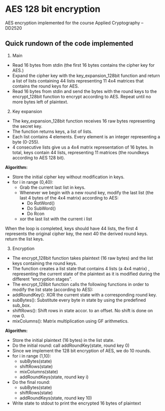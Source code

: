 # AES 128 bit encryption 
AES encryption implemented for the course Applied Cryptography – DD2520

## Quick rundown of the code implemented

1. Main
* Read 16 bytes from stdin (the first 16 bytes contains the cipher key for AES.)
* Expand the cipher key with the key_expansion_128bit function and return a list of lists containing 44 lists representing 11 4x4 matrices that contains the round keys for AES.
* Read 16 bytes from stdin and send the bytes with the round keys to the encrypt_128bit function to encrypt according to AES. Repeat until no more bytes left of plaintext.

2. Key expansion
 
* The key_expansion_128bit function receives 16 raw bytes representing the secret key.
* The function returns keys, a list of lists. 
* Each list contains 4 elements. Every element is an integer representing a byte (0-255).
* 4 consecutive lists give us a 4x4 matrix representation of 16 bytes. In total, keys contain 44 lists, representing 11 matrices (the roundkeys according to AES 128 bit).

**Algorithm:**
  * Store the initial cipher key without modification in keys.
  * for i in range (0,40):
    * Grab the current last list in keys.
    * Whenever we begin with a new round key, modify the last list (the last 4 bytes of the 4x4 matrix) according to AES:
      * Do RotWord()
      * Do SubWord()
      * Do Rcon
    * xor the last list with the current i list
   
When the loop is completed, keys should have 44 lists, the first 4 represents the original cipher key, the next 40 the derived round keys.
return the list keys.

3. Encryption 

* The encrypt_128bit function takes plaintext (16 raw bytes) and the list keys containing the round keys.
* The function creates a list state that contains 4 lists (a 4x4 matrix) , representing the current state of the plaintext as it is modified during the different “encryption stages”.
* The encrypt_128bit function calls the following functions in order to modify the list state (according to AES):
 * addRoundKey(): XOR the current state with a corresponding round key.
 * subBytes(): Substitute every byte in state by using the predefined sub_box.
 * shiftRows(): Shift rows in state accor. to an offset. No shift is done on row 0.
 * mixColumns(): Matrix multiplication using GF arithmetics.

**Algorithm:**
* Store the initial plaintext (16 bytes) in the list state.
* Do the initial round: call addRoundKey(state, round key 0)
* Since we implement the 128 bit encryption of AES, we do 10 rounds.
* for i in range (1,10):
  * subBytes(state)
  * shiftRows(state)
  * mixColumns(state)
  * addRoundKeys(state, round key i)
* Do the final round: 
  * subBytes(state)
  * shiftRows(state)
  * addRoundKeys(state, round key 10)
* Write state to stdout to print the encrypted 16 bytes of plaintext


